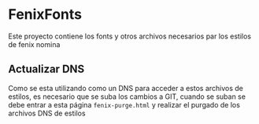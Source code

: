 # FenixFonts

Este proyecto contiene los fonts y otros archivos necesarios par los estilos de fenix nomina

## Actualizar DNS

Como se esta utilizando como un DNS para acceder a estos archivos de estilos, es necesario que se suba los cambios a GIT, cuando se suban se debe entrar a esta página `fenix-purge.html` y realizar el purgado de los
archivos DNS de estilos
